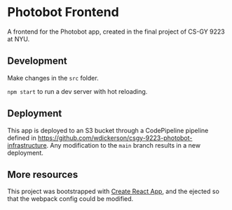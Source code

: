 # Photobot Frontend

A frontend for the Photobot app, created in the final project of CS-GY 9223 at NYU.

## Development

Make changes in the `src` folder. 

`npm start` to run a dev server with hot reloading.

## Deployment

This app is deployed to an S3 bucket through a CodePipeline pipeline defined in https://github.com/wdickerson/csgy-9223-photobot-infrastructure. Any modification to the `main` branch results in a new deployment.

## More resources

This project was bootstrapped with [Create React App](https://github.com/facebook/create-react-app), and the ejected so that the webpack config could be modified.